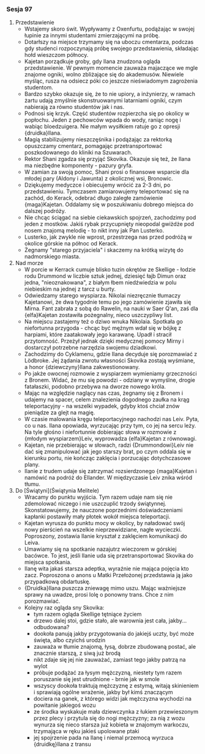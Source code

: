 ### Sesja 97
1. Przedstawienie
    - Wstajemy skoro świt. Wypływamy z Oxenfurtu, podążając w swojej łupinie za innymi studentami zmierzającymi na próbę.
    - Dotarłszy na miejsce trzymamy się na uboczu cmentarza, podczas gdy studenci rozpoczynają próbę swojego przedstawienia, składając hołd wieszczom północy.
    - Kajetan porządkuje groby, gdy Ilana znudzona ogląda przedstawienie. W pewnym momencie zauważa majaczące we mgle znajome ogniki, wolno zbliżające się do akademusów. Niewiele myśląc, rusza na odsiecz póki co jeszcze nieświadomym zagrożenia studentom.
    - Bardzo szybko okazuje się, że to nie upiory, a inżynierzy, w ramach żartu udają zmyślnie skonstruowanymi latarniami ogniki, czym nabierają za równo studentów jak i nas.
    - Podnosi się krzyk. Część studentów rozpierzcha się po okolicy w popłochu. Jeden z pechowców wpada do wody, raniąc nogę i wabiąc bloedzuigera. Nie małym wysiłkiem ratuje go z opresji {druidka}Ilana.
    - Magią stabilizujemy nieszczęśnika i podążając za rektorką opuszczamy cmentarz, pomagając przetransportować poszkodowanego do kliniki na Szuwarach.
    - Rektor Shani zgadza się przyjąć Skovika. Okazuje się też, że Ilana ma niezbędne komponenty - pazury gryfa.
    - W zamian za swoją pomoc, Shani prosi o finansowe wsparcie dla młodej pary (Aldony i Jawunta) z okolicznej wsi, Bronowic.
    - Dziękujemy medyczce i obiecujemy wrócić za 2-3 dni, po przedstawieniu. Tymczasem zamiarowujemy teleportować się na zachód, do Kerack, odebrać długo zaległe zamówienie {maga}Kajetan. Oddalamy się w poszukiwaniu dobrego miejsca do dalszej podróży.
    - Nie chcąc ściągać na siebie ciekawskich spojrzeń, zachodzimy pod jeden z mostków. Jakiś rybak przycupnięty nieopodal gwiżdże pod nosem znajomą melodię - to nikt inny jak Pan Lusterko.
    - Lusterko, jak zwykle nie wprost, przestrzega nas przed podróżą w okolice górskie na północ od Kerack.
    - Żegnamy "starego przyjaciela" i skaczemy na krótką wizytę do nadmorskiego miasta.
2. Nad morze
    - W porcie w Kerrack cumuje blisko tuzin okrętów ze Skellige - łodzie rodu Drummond w liczbie sztuk jednej, dziesięć łajb Dimun oraz jedna, "nieoznakowana", z białym łbem niedźwiedzia w polu niebieskim na jednej z tarcz u burty.
    - Odwiedzamy starego wyspiarza. Nikolai niezręcznie tłumaczy Kajetanowi, że dwa tygodnie temu po jego zamówienie zjawiła się Mirna. Fant zabrała z sobą do Rawelin, na nauki w Saer Q'an, zaś dla {elfa}Kajetan zostawiła pożegnalny, nieco uszczypliwy list.
    - Na miejscu zastajemy też o dziwo wnuka Nikolaia. Spotkała go niefortunna przygoda - chcąc być mężnym wdał się w bójkę z harpiami, które zaatakowały jego karawanę. Upadł i stracił przytomność. Przeżył jednak dzięki medycznej pomocy Mirny i dostarczył potrzebne narzędzia swojemu dziadkowi.
    - Zachodzimy do Cyklamenu, gdzie Ilana decyduje się porozmawiać z Lödbroke. Jej żądania zwrotu własności Skovika zostają wyśmiane, a honor {dziewczyny}Ilana zakwestionowany.
    - Po jakże owocnej rozmowie z wyspiarzem wymieniamy grzeczności z Bronem. Widać, że mu się powodzi - odziany w wymyślne, drogie fatałaszki, podobno przebywa na dworze nowego króla.
    - Mając na względzie naglący nas czas, żegnamy się z Bronem i udajemy na spacer, celem znalezienia dogodnego zaułka na krąg teleportacyjny - na wszelki wypadek, gdyby ktoś chciał znów pieniądze za glejt na magię.
    - W czasie malowania kręgu teleportacyjnego nachodzi nas Leiv. Pyta, co u nas. Ilana opowiada, wyrzucając przy tym, co jej na sercu leży. Na tyle głośno i niefortunnie dobierając słowa w rozmowie z {młodym wyspiarzem}Leiv, wyprowadza {elfa}Kajetan z równowagi.
    - Kajetan, nie przebierając w słowach, radzi {Drummondowi}Leiv nie dać się zmanipulować jak jego starszy brat, po czym oddala się w kierunku portu, nie kończąc zaklęcia i porzucając dotychczasowe plany.
    - Ilanie z trudem udaje się zatrzymać rozsierdzonego {maga}Kajetan i namówić na podróż do Ellander. W międzyczasie Leiv znika wśród tłumu.
3. Do [Świątyni](Świątynia Melitele)
    - Wracamy do punktu wyjścia. Tym razem udaje nam się nie zdemolować niczego i nie uszczuplić trzody świątynnej. Skonstatowujemy, że nauczone poprzednimi doświadczeniami kapłanki postawiły mały płotek wokół miejsca teleportacji.
    - Kajetan wyrusza do punktu mocy w okolicy, by naładować swój nowy pierścień na wszelkie nieprzewidziane, nagłe wycieczki. Poproszony, zostawia Ilanie kryształ z zaklęciem komunikacji do Leiva.
    - Umawiamy się na spotkanie nazajutrz wieczorem w górskiej bacówce. To jest, jeśli Ilanie uda się przetransportować Skovika do miejsca spotkania.
    - Ilanę wita jakaś starsza adeptka, wyraźnie nie mająca pojęcia kto zacz. Poproszona o anons u Matki Przełożonej przedstawia ją jako przypadkową obdartuskę.
    - {Druidka}Ilana puszcza zniewagę mimo uszu. Mając ważniejsze sprawy na uwadze, prosi Iolę o ponowny trans. Chce z nim porozmawiać.
    - Kolejny raz ogląda sny Skovika:
        - tym razem ogląda Skellige tętniące życiem
        - drzewo dalej stoi, gdzie stało, ale warownia jest cała, jakby... odbudowana?
        - dookoła panują jakby przygotowania do jakiejś uczty, być może święta, albo czyichś urodzin
        - zauważa w tłumie znajomą, łysą, dobrze zbudowaną postać, ale znacznie starszą, z siwą już brodą
        - nikt zdaje się jej nie zauważać, zamiast tego jakby patrzą na wylot 
        - próbuje podążać za łysym mężczyzną, niestety tym razem poruszanie się jest utrudnione - brnie jak w smole
        - wszyscy dookoła traktują mężczyznę z estymą, witają skinieniem i sprawiają ogólne wrażenie, jakby był kimś znaczącym
        - dociera na ganek, z którego widzi jak mężczyzna wychodzi na powitanie jakiegoś wozu
        - ze środka wyskakuje mała dziewczynka z łukiem przewieszonym przez plecy i przytula się do nogi mężczyzny; za nią z wozu wynurza się nieco starsza już kobieta w znajomym warkoczu, trzymająca w ręku jakieś upolowane ptaki
        - jej spojrzenie pada na Ilanę i niemal przemocą wyrzuca {druidkę}Ilana z transu